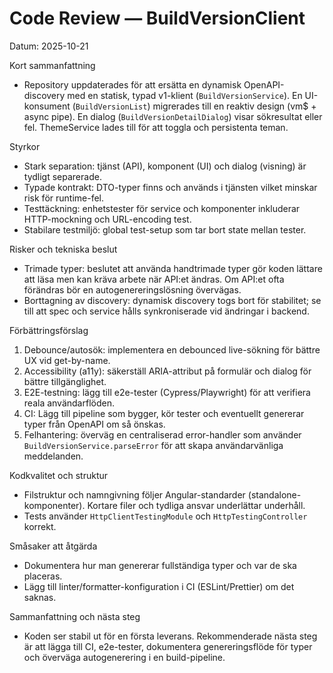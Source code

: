 # Code Review — BuildVersionClient

Datum: 2025-10-21

Kort sammanfattning
- Repository uppdaterades för att ersätta en dynamisk OpenAPI-discovery med en statisk, typad v1-klient (`BuildVersionService`). En UI-konsument (`BuildVersionList`) migrerades till en reaktiv design (vm$ + async pipe). En dialog (`BuildVersionDetailDialog`) visar sökresultat eller fel. ThemeService lades till för att toggla och persistenta teman.

Styrkor
- Stark separation: tjänst (API), komponent (UI) och dialog (visning) är tydligt separerade.
- Typade kontrakt: DTO-typer finns och används i tjänsten vilket minskar risk för runtime-fel.
- Testtäckning: enhetstester för service och komponenter inkluderar HTTP-mockning och URL-encoding test.
- Stabilare testmiljö: global test-setup som tar bort state mellan tester.

Risker och tekniska beslut
- Trimade typer: beslutet att använda handtrimade typer gör koden lättare att läsa men kan kräva arbete när API:et ändras. Om API:et ofta förändras bör en autogenereringslösning övervägas.
- Borttagning av discovery: dynamisk discovery togs bort för stabilitet; se till att spec och service hålls synkroniserade vid ändringar i backend.

Förbättringsförslag
1. Debounce/autosök: implementera en debounced live-sökning för bättre UX vid get-by-name.
2. Accessibility (a11y): säkerställ ARIA-attribut på formulär och dialog för bättre tillgänglighet.
3. E2E-testning: lägg till e2e-tester (Cypress/Playwright) för att verifiera reala användarflöden.
4. CI: Lägg till pipeline som bygger, kör tester och eventuellt genererar typer från OpenAPI om så önskas.
5. Felhantering: överväg en centraliserad error-handler som använder `BuildVersionService.parseError` för att skapa användarvänliga meddelanden.

Kodkvalitet och struktur
- Filstruktur och namngivning följer Angular-standarder (standalone-komponenter). Kortare filer och tydliga ansvar underlättar underhåll.
- Tests använder `HttpClientTestingModule` och `HttpTestingController` korrekt.

Småsaker att åtgärda
- Dokumentera hur man genererar fullständiga typer och var de ska placeras.
- Lägg till linter/formatter-konfiguration i CI (ESLint/Prettier) om det saknas.

Sammanfattning och nästa steg
- Koden ser stabil ut för en första leverans. Rekommenderade nästa steg är att lägga till CI, e2e-tester, dokumentera genereringsflöde för typer och överväga autogenerering i en build-pipeline.
